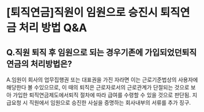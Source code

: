 # [퇴직연금]직원이 임원으로 승진시 퇴직연금 처리 방법 Q&A
## Q.직원 퇴직 후 임원으로 되는 경우기존에 가입되었던퇴직연금의 처리방법은?
A.임원이 회사의 업무집행권 또는 대표권을 가진 자라면 이는 근로기준법상의 사용자에 해당한다 볼 수있으므로, 이 때의 퇴직은 근로자로서의 근로관계가 단절되는 것으로 보아 가입한 퇴직연금제도에서퇴직 절차에 따라 급여를 수령할 수 있을 것으로 판단됨.
지급요청 시 직원에서 임원으로 승진한 사실을 증명하는 회사내부의 서류를 추가 징구.
